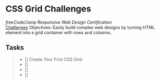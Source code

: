 # CSS Grid Challenges
_freeCodeCamp Responsive Web Design Certification_\
[Challenges](https://www.freecodecamp.org/learn/responsive-web-design/css-grid/)
Objectives: Easily build complex web designs by turning HTML element into a grid container with rows and columns.

## Tasks
> - [] Create Your First CSS Grid
> - [] 
> - [] 
> - []  